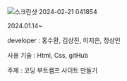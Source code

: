 
![스크린샷 2024-02-21 041854](https://github.com/tenxx10/Coding_School/assets/143534556/ad169c64-2495-4c5e-a5f1-318c136fad2c)


2024.01.14~

developer : 홍수환, 김상진, 이지은, 정상인

사용 기술 : Html, Css, gitHub

주제 : 코딩 부트캠프 사이트 만들기
